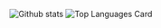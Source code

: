 ![Github stats](https://github-readme-stats.vercel.app/api?username=voxten&theme=default&show_icons=true&count_private=true)
![Top Languages Card](https://github-readme-stats.vercel.app/api/top-langs/?username=voxten)